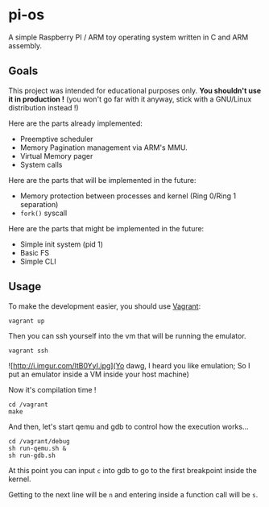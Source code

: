 pi-os
=====

A simple Raspberry PI / ARM toy operating system written in C and ARM assembly.

Goals
-----

This project was intended for educational purposes only. **You shouldn't use it in production !** (you won't go far with it anyway, stick with a GNU/Linux distribution instead !)

Here are the parts already implemented:

- Preemptive scheduler
- Memory Pagination management via ARM's MMU.
- Virtual Memory pager
- System calls

Here are the parts that will be implemented in the future:

- Memory protection between processes and kernel (Ring 0/Ring 1 separation)
- `fork()` syscall

Here are the parts that might be implemented in the future:

- Simple init system (pid 1)
- Basic FS
- Simple CLI

Usage
-----

To make the development easier, you should use [Vagrant](https://www.vagrantup.com/):

```shell
vagrant up
```

Then you can ssh yourself into the vm that will be running the emulator.

```shell
vagrant ssh
```

![http://i.imgur.com/ltB0YyI.jpg](Yo dawg, I heard you like emulation; So I put an emulator inside a VM inside your host machine)

Now it's compilation time !

```shell
cd /vagrant
make
```

And then, let's start qemu and gdb to control how the execution works...

```shell
cd /vagrant/debug
sh run-qemu.sh &
sh run-gdb.sh
```

At this point you can input `c` into gdb to go to the first breakpoint inside the kernel.

Getting to the next line will be `n` and entering inside a function call will be `s`.
